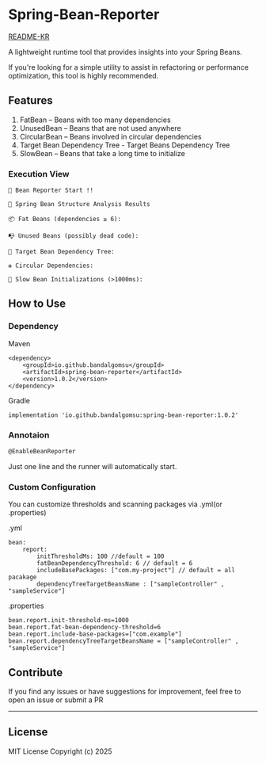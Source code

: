 # Spring-Bean-Reporter

[README-KR](https://github.com/bandalgomsu/Spring-Bean-Reporter/blob/main/README-KR.md)

A lightweight runtime tool that provides insights into your Spring Beans.

If you're looking for a simple utility to assist in refactoring or performance optimization, this tool is highly
recommended.

## Features

1. FatBean – Beans with too many dependencies
2. UnusedBean – Beans that are not used anywhere
3. CircularBean – Beans involved in circular dependencies
4. Target Bean Dependency Tree - Target Beans Dependency Tree
5. SlowBean – Beans that take a long time to initialize

### Execution View

```
🚀 Bean Reporter Start !!

🧠 Spring Bean Structure Analysis Results

📦 Fat Beans (dependencies ≥ 6):

📭 Unused Beans (possibly dead code):

🌲 Target Bean Dependency Tree:

♻️ Circular Dependencies:

🐢 Slow Bean Initializations (>1000ms):
```

## How to Use

### Dependency

Maven

```
<dependency>
    <groupId>io.github.bandalgomsu</groupId>
    <artifactId>spring-bean-reporter</artifactId>
    <version>1.0.2</version>
</dependency>
```

Gradle

```
implementation 'io.github.bandalgomsu:spring-bean-reporter:1.0.2'
```

### Annotaion

```jsx
@EnableBeanReporter
```

Just one line and the runner will automatically start.

### Custom Configuration

You can customize thresholds and scanning packages via .yml(or .properties)

.yml

```
bean:
    report:
        initThresholdMs: 100 //default = 100
        fatBeanDependencyThreshold: 6 // default = 6
        includeBasePackages: ["com.my-project"] // default = all pacakage
        dependencyTreeTargetBeansName : ["sampleController" , "sampleService"]
```

.properties

```
bean.report.init-threshold-ms=1000
bean.report.fat-bean-dependency-threshold=6
bean.report.include-base-packages=["com.example"]
bean.report.dependencyTreeTargetBeansName = ["sampleController" , "sampleService"]
```

## Contribute

If you find any issues or have suggestions for improvement, feel free to open an issue or submit a PR

---

## License

MIT License
Copyright (c) 2025